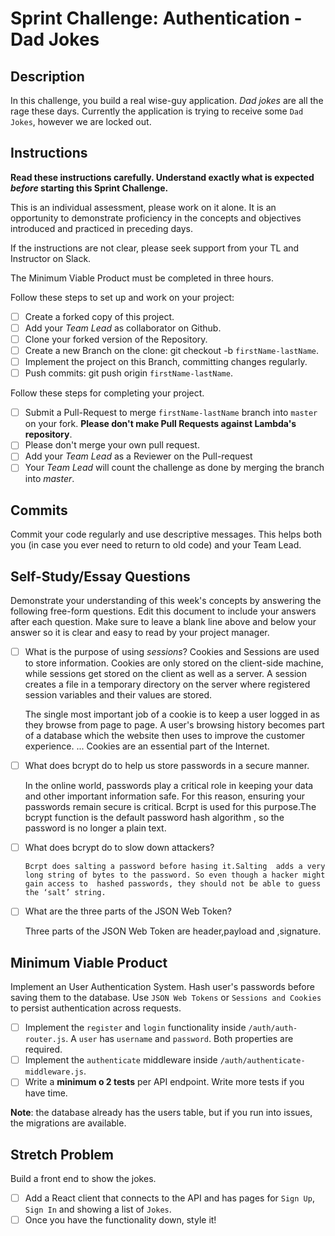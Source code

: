 # Sprint Challenge: Authentication - Dad Jokes

## Description

In this challenge, you build a real wise-guy application. _Dad jokes_ are all the rage these days. Currently the application is trying to receive some `Dad Jokes`, however we are locked out.

## Instructions

**Read these instructions carefully. Understand exactly what is expected _before_ starting this Sprint Challenge.**

This is an individual assessment, please work on it alone. It is an opportunity to demonstrate proficiency in the concepts and objectives introduced and practiced in preceding days.

If the instructions are not clear, please seek support from your TL and Instructor on Slack.

The Minimum Viable Product must be completed in three hours.

Follow these steps to set up and work on your project:

- [ ] Create a forked copy of this project.
- [ ] Add your _Team Lead_ as collaborator on Github.
- [ ] Clone your forked version of the Repository.
- [ ] Create a new Branch on the clone: git checkout -b `firstName-lastName`.
- [ ] Implement the project on this Branch, committing changes regularly.
- [ ] Push commits: git push origin `firstName-lastName`.

Follow these steps for completing your project.

- [ ] Submit a Pull-Request to merge `firstName-lastName` branch into `master` on your fork. **Please don't make Pull Requests against Lambda's repository**.
- [ ] Please don't merge your own pull request.
- [ ] Add your _Team Lead_ as a Reviewer on the Pull-request
- [ ] Your _Team Lead_ will count the challenge as done by merging the branch into _master_.

## Commits

Commit your code regularly and use descriptive messages. This helps both you (in case you ever need to return to old code) and your Team Lead.

## Self-Study/Essay Questions

Demonstrate your understanding of this week's concepts by answering the following free-form questions. Edit this document to include your answers after each question. Make sure to leave a blank line above and below your answer so it is clear and easy to read by your project manager.

- [ ] What is the purpose of using _sessions_?
  Cookies and Sessions are used to store information. Cookies are only stored on the client-side machine, while sessions get stored on the client as well as a server. A session creates a file in a temporary directory on the server where registered session variables and their values are stored.

  The single most important job of a cookie is to keep a user logged in as they browse from page to page. A user's browsing history becomes part of a database which the website then uses to improve the customer experience. ... Cookies are an essential part of the Internet.
   

- [ ] What does bcrypt do to help us store passwords in a secure manner.
     
     In the online world, passwords play a critical role in keeping your data and other important information safe. For this reason, ensuring your passwords remain secure is critical.
     Bcrpt is used for this purpose.The bcrypt function is the default password hash algorithm , so the password is no longer a plain text.

- [ ] What does bcrypt do to slow down attackers?
     
      Bcrpt does salting a password before hasing it.Salting  adds a very long string of bytes to the password. So even though a hacker might gain access to  hashed passwords, they should not be able to guess the ‘salt’ string.

- [ ] What are the three parts of the JSON Web Token?

   Three parts of the JSON Web Token are header,payload and ,signature.

## Minimum Viable Product

Implement an User Authentication System. Hash user's passwords before saving them to the database. Use `JSON Web Tokens` or `Sessions and Cookies` to persist authentication across requests.

- [ ] Implement the `register` and `login` functionality inside `/auth/auth-router.js`. A `user` has `username` and `password`. Both properties are required.
- [ ] Implement the `authenticate` middleware inside `/auth/authenticate-middleware.js`.
- [ ] Write a **minimum o 2 tests** per API endpoint. Write more tests if you have time.

**Note**: the database already has the users table, but if you run into issues, the migrations are available.

## Stretch Problem

Build a front end to show the jokes.

- [ ] Add a React client that connects to the API and has pages for `Sign Up`, `Sign In` and showing a list of `Jokes`.
- [ ] Once you have the functionality down, style it!
